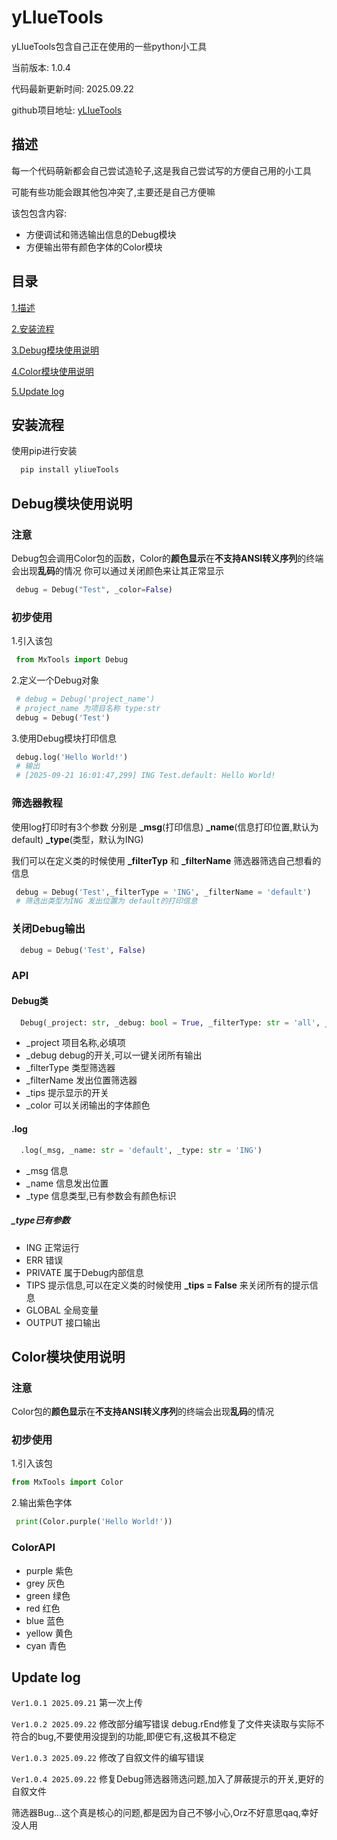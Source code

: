 # yLIueTools

yLIueTools包含自己正在使用的一些python小工具

当前版本: 1.0.4

代码最新更新时间: 2025.09.22

github项目地址: [yLIueTools](https://github.com/yLIue/yLIueTools)

## 描述 <a id="description"></a>

每一个代码萌新都会自己尝试造轮子,这是我自己尝试写的方便自己用的小工具

可能有些功能会跟其他包冲突了,主要还是自己方便嘛

该包包含内容:

- 方便调试和筛选输出信息的Debug模块
- 方便输出带有颜色字体的Color模块

## 目录

[1.描述](#description)

[2.安装流程](#Install)

[3.Debug模块使用说明](#Debug)

[4.Color模块使用说明](#Color)

[5.Update log](#Update)

## 安装流程 <a id="Install"></a>

使用pip进行安装

```python
  pip install yliueTools
```

## Debug模块使用说明 <a id="Debug"></a>

### 注意

Debug包会调用Color包的函数，Color的**颜色显示**在**不支持ANSI转义序列**的终端会出现**乱码**的情况
你可以通过关闭颜色来让其正常显示

```python
 debug = Debug("Test", _color=False)
```

### 初步使用

1.引入该包

```python
 from MxTools import Debug
```

2.定义一个Debug对象

```python
 # debug = Debug('project_name') 
 # project_name 为项目名称 type:str
 debug = Debug('Test')
```

3.使用Debug模块打印信息

```python
 debug.log('Hello World!')
 # 输出
 # [2025-09-21 16:01:47,299] ING Test.default: Hello World!
```

### 筛选器教程

 使用log打印时有3个参数
 分别是 **_msg**(打印信息) **_name**(信息打印位置,默认为default) **_type**(类型，默认为ING)

 我们可以在定义类的时候使用 **_filterTyp** 和 **_filterName** 筛选器筛选自己想看的信息

 ```python
  debug = Debug('Test',_filterType = 'ING', _filterName = 'default')
  # 筛选出类型为ING 发出位置为 default的打印信息
 ```

### 关闭Debug输出

```python
  debug = Debug('Test', False)
```

### API

#### Debug类

```python
  Debug(_project: str, _debug: bool = True, _filterType: str = 'all', _filterName: str = 'all',_tips: bool = True, _color: bool = True)
```

- _project 项目名称,必填项
- _debug debug的开关,可以一键关闭所有输出
- _filterType 类型筛选器
- _filterName 发出位置筛选器
- _tips 提示显示的开关
- _color  可以关闭输出的字体颜色

#### .log

```python
  .log(_msg, _name: str = 'default', _type: str = 'ING')
```

- _msg 信息
- _name 信息发出位置
- _type 信息类型,已有参数会有颜色标识

##### _type已有参数

- ING 正常运行
- ERR 错误
- PRIVATE 属于Debug内部信息
- TIPS  提示信息,可以在定义类的时候使用 **_tips = False** 来关闭所有的提示信息
- GLOBAL  全局变量
- OUTPUT  接口输出

## Color模块使用说明<a id="Color"></a>

### 注意

Color包的**颜色显示**在**不支持ANSI转义序列**的终端会出现**乱码**的情况

### 初步使用

 1.引入该包

 ```python
 from MxTools import Color
 ```

 2.输出紫色字体

 ```python
  print(Color.purple('Hello World!'))
 ```

### ColorAPI

- purple 紫色
- grey 灰色
- green 绿色
- red 红色
- blue 蓝色
- yellow 黄色
- cyan 青色

## Update log <a id="Update"></a>

`Ver1.0.1 2025.09.21` 第一次上传

`Ver1.0.2 2025.09.22` 修改部分编写错误 debug.rEnd修复了文件夹读取与实际不符合的bug,不要使用没提到的功能,即便它有,这极其不稳定

`Ver1.0.3 2025.09.22` 修改了自叙文件的编写错误

`Ver1.0.4 2025.09.22` 修复Debug筛选器筛选问题,加入了屏蔽提示的开关,更好的自叙文件

筛选器Bug...这个真是核心的问题,都是因为自己不够小心,Orz不好意思qaq,幸好没人用